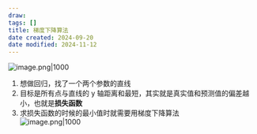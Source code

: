 ```yaml
---
draw:
tags: []
title: 梯度下降算法
date created: 2024-09-20
date modified: 2024-11-12
---
```


![image.png|1000](https://imagehosting4picgo.oss-cn-beijing.aliyuncs.com/imagehosting/fix-dir%2Fpicgo%2Fpicgo-clipboard-images%2F2024%2F09%2F20%2F11-42-21-5ec4c7c1cddba14c6e75ebc678ff7a9d-202409201142560-9bbf3b.png)

1. 想做回归，找了一个两个参数的直线
2. 目标是所有点与直线的 y 轴距离和最短，其实就是真实值和预测值的偏差越小，也就是**损失函数**
3. 求损失函数的时候的最小值时就需要用梯度下降算法  
![image.png|1000](https://imagehosting4picgo.oss-cn-beijing.aliyuncs.com/imagehosting/fix-dir%2Fpicgo%2Fpicgo-clipboard-images%2F2024%2F09%2F20%2F11-44-37-ccc37a8462a69c9bec124c80f03b6722-202409201144743-9db084.png)
